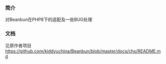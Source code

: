### 简介
对Beanbun在PHP8下的适配及一些BUG处理

### 文档
见原作者项目
https://github.com/kiddyuchina/Beanbun/blob/master/docs/chs/README.md


